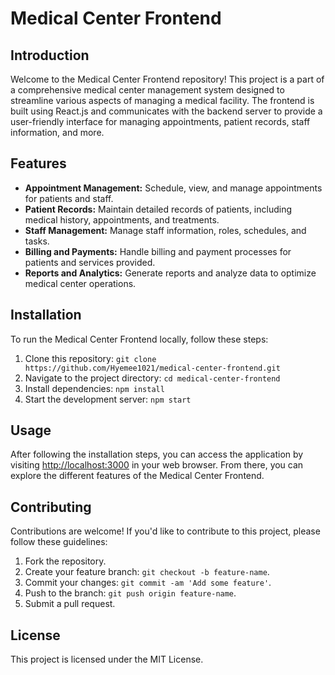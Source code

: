 # Medical Center Frontend

## Introduction

Welcome to the Medical Center Frontend repository! This project is a part of a comprehensive medical center management system designed to streamline various aspects of managing a medical facility. The frontend is built using React.js and communicates with the backend server to provide a user-friendly interface for managing appointments, patient records, staff information, and more.

## Features

- **Appointment Management:** Schedule, view, and manage appointments for patients and staff.
- **Patient Records:** Maintain detailed records of patients, including medical history, appointments, and treatments.
- **Staff Management:** Manage staff information, roles, schedules, and tasks.
- **Billing and Payments:** Handle billing and payment processes for patients and services provided.
- **Reports and Analytics:** Generate reports and analyze data to optimize medical center operations.

## Installation

To run the Medical Center Frontend locally, follow these steps:

1. Clone this repository: `git clone https://github.com/Hyemee1021/medical-center-frontend.git`
2. Navigate to the project directory: `cd medical-center-frontend`
3. Install dependencies: `npm install`
4. Start the development server: `npm start`

## Usage

After following the installation steps, you can access the application by visiting [http://localhost:3000](http://localhost:3000) in your web browser. From there, you can explore the different features of the Medical Center Frontend.

## Contributing

Contributions are welcome! If you'd like to contribute to this project, please follow these guidelines:

1. Fork the repository.
2. Create your feature branch: `git checkout -b feature-name`.
3. Commit your changes: `git commit -am 'Add some feature'`.
4. Push to the branch: `git push origin feature-name`.
5. Submit a pull request.

## License

This project is licensed under the MIT License.
